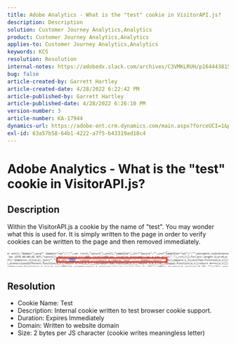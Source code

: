 ```yaml
---
title: Adobe Analytics - What is the "test" cookie in VisitorAPI.js?
description: Description
solution: Customer Journey Analytics,Analytics
product: Customer Journey Analytics,Analytics
applies-to: Customer Journey Analytics,Analytics
keywords: KCS
resolution: Resolution
internal-notes: https://adobedx.slack.com/archives/C3VMKLRUH/p1644438152582239
bug: false
article-created-by: Garrett Hartley
article-created-date: 4/28/2022 6:22:42 PM
article-published-by: Garrett Hartley
article-published-date: 4/28/2022 6:26:10 PM
version-number: 3
article-number: KA-17944
dynamics-url: https://adobe-ent.crm.dynamics.com/main.aspx?forceUCI=1&pagetype=entityrecord&etn=knowledgearticle&id=b22f4b30-20c7-ec11-a7b6-0022480a10ee
exl-id: 63a57b58-64b1-4222-a7f5-b43319ad18c4
---
```

# Adobe Analytics - What is the "test" cookie in VisitorAPI.js?

## Description


Within the VisitorAPI.js a cookie by the name of "test". You may wonder what this is used for. It is simply written to the page in order to verify cookies can be written to the page and then removed immediately.

![](assets/___b32f4b30-20c7-ec11-a7b6-0022480a10ee___.png)


## Resolution


- Cookie Name: Test
- Description: Internal cookie written to test browser cookie support.
- Duration: Expires Immediately
- Domain: Written to website domain
- Size:  2 bytes per JS character (cookie writes meaningless letter)
